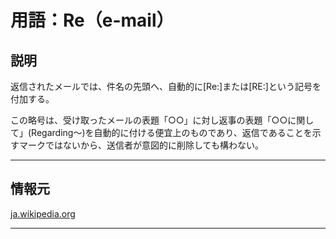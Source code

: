 # 用語：Re（e-mail）

## 説明

返信されたメールでは、件名の先頭へ、自動的に[Re:]または[RE:]という記号を付加する。

この略号は、受け取ったメールの表題「○○」に対し返事の表題「○○に関して」(Regarding～)を自動的に付ける便宜上のものであり、返信であることを示すマークではないから、送信者が意図的に削除しても構わない。

___

## 情報元

[ja.wikipedia.org](https://ja.wikipedia.org/wiki/%E9%9B%BB%E5%AD%90%E3%83%A1%E3%83%BC%E3%83%AB)

___

<br><br><br><br><br><br><br><br><br><br><br><br><br><br><br><br><br><br><br><br><br><br><br><br>
